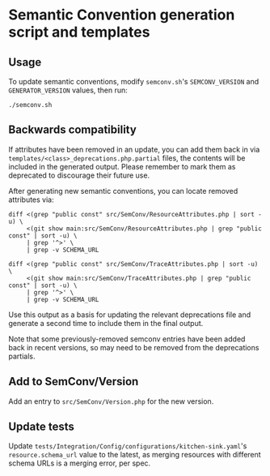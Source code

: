 # Semantic Convention generation script and templates

## Usage

To update semantic conventions, modify `semconv.sh`'s `SEMCONV_VERSION` and `GENERATOR_VERSION` values, then run:

```shell
./semconv.sh
```

## Backwards compatibility

If attributes have been removed in an update, you can add them back in via `templates/<class>_deprecations.php.partial` files,
the contents will be included in the generated output. Please remember to mark them as deprecated to discourage their future
use.

After generating new semantic conventions, you can locate removed attributes via:

```shell
diff <(grep "public const" src/SemConv/ResourceAttributes.php | sort -u) \
     <(git show main:src/SemConv/ResourceAttributes.php | grep "public const" | sort -u) \
     | grep '^>' \
     | grep -v SCHEMA_URL
```

```shell
diff <(grep "public const" src/SemConv/TraceAttributes.php | sort -u) \
     <(git show main:src/SemConv/TraceAttributes.php | grep "public const" | sort -u) \
     | grep '^>' \
     | grep -v SCHEMA_URL
```

Use this output as a basis for updating the relevant deprecations file and generate a second time to include them in the final output.

Note that some previously-removed semconv entries have been added back in recent versions, so may need to be removed from the
deprecations partials.

## Add to SemConv/Version

Add an entry to `src/SemConv/Version.php` for the new version.

## Update tests

Update `tests/Integration/Config/configurations/kitchen-sink.yaml`'s `resource.schema_url` value to the latest, as merging resources
with different schema URLs is a merging error, per spec.